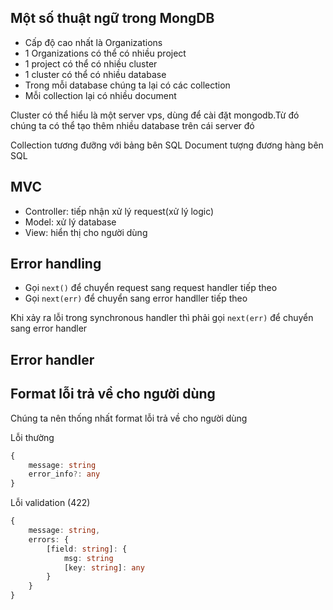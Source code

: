 ## Một số thuật ngữ trong MongDB

- Cấp độ cao nhất là Organizations
- 1 Organizations có thể có nhiều project
- 1 project có thể có nhiều cluster
- 1 cluster có thể có nhiều database
- Trong mỗi database chúng ta lại có các collection
- Mỗi collection lại có nhiều document

Cluster có thể hiểu là một server vps, dùng để cài đặt mongodb.Từ đó chúng ta
có thể tạo thêm nhiều database trên cái server đó

Collection tương đưỡng với bảng bên SQL
Document tượng đương hàng bên SQL

## MVC
- Controller: tiếp nhận xử lý request(xử lý logic)
- Model: xử lý database
- View: hiển thị cho người dùng


## Error handling
- Gọi `next()` để chuyển request sang request handler tiếp theo
- Gọi `next(err)` để chuyển sang error handller tiếp theo

Khi xảy ra lỗi trong synchronous handler thì phải gọi `next(err)` để chuyển sang
error handler

## Error handler

## Format lỗi trả về cho người dùng

Chúng ta nên thống nhất format lỗi trả về cho người dùng

Lỗi thường

```ts
{
    message: string
    error_info?: any
}
```

Lỗi validation (422)

```ts
{
    message: string,
    errors: {
        [field: string]: {
            msg: string
            [key: string]: any
        }
    }
}
```
